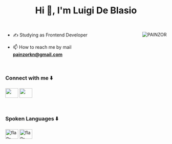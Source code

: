<h1 align="center">Hi 👋, I'm Luigi De Blasio </h1>

<br>

<p><img align="right" src="https://s4.gifyu.com/images/animation_500_kxa883sd.gif" alt="PAINZOR" /></p>

- ✍️ Studying as Frontend Developer

- 📫 How to reach me by mail <br> **painzorkn@gmail.com**
 

 <br>

 <h3 align="left">Connect with me ⬇️ </h3>
<p align="left">
 
 <a href="https://www.linkedin.com/in/luigi-de-blasio-frontend/" target="blank"><img align="center"
      src="https://raw.githubusercontent.com/rahuldkjain/github-profile-readme-generator/master/src/images/icons/Social/linked-in-alt.svg"
      height="30" width="40" /></a>
 <a href="https://www.instagram.com/painzor/" target="blank"><img align="center"
      src="https://raw.githubusercontent.com/rahuldkjain/github-profile-readme-generator/master/src/images/icons/Social/instagram.svg"
      height="30" width="40" /></a>
</p>
<br>
 <h3 align="left">Spoken Languages ⬇️ </h3>
 
 <a href="https://imgbb.com/"><img src="https://i.ibb.co/B3RySNj/flag-italy-2389.png" height="30" width="40" alt="flag-italy-2389" border="0"></a>
<a href="https://imgbb.com/"><img src="https://i.ibb.co/GfwRhQh/flag-for-united-kingdom-1f1ec-1f1e7.png" height="30" width="40" alt="flag-for-united-kingdom-1f1ec-1f1e7" border="0"></a>

